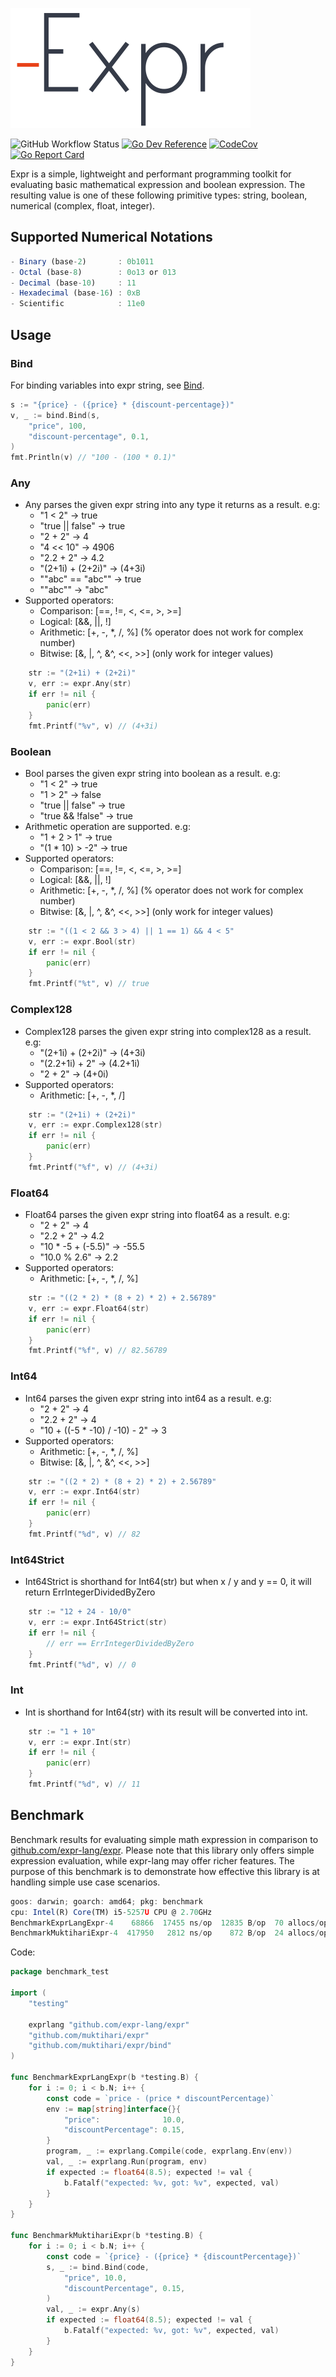 ![expr](./icon.svg)

![GitHub Workflow Status](https://github.com/muktihari/expr/workflows/CI/badge.svg)
[![Go Dev Reference](https://img.shields.io/badge/go.dev-reference-007d9c?logo=go&logoColor=white&style=flat-square)](https://pkg.go.dev/github.com/muktihari/expr)
[![CodeCov](https://codecov.io/gh/muktihari/expr/branch/master/graph/badge.svg)](https://codecov.io/gh/muktihari/expr)
[![Go Report Card](https://goreportcard.com/badge/github.com/muktihari/expr)](https://goreportcard.com/report/github.com/muktihari/expr)

Expr is a simple, lightweight and performant programming toolkit for evaluating basic mathematical expression and boolean expression. The resulting value is one of these following primitive types: string, boolean, numerical (complex, float, integer).

## Supported Numerical Notations

```js
- Binary (base-2)       : 0b1011
- Octal (base-8)        : 0o13 or 013
- Decimal (base-10)     : 11
- Hexadecimal (base-16) : 0xB
- Scientific            : 11e0
```

## Usage

### Bind

For binding variables into expr string, see [Bind](./bind/README.md).

```go
s := "{price} - ({price} * {discount-percentage})"
v, _ := bind.Bind(s,
    "price", 100,
    "discount-percentage", 0.1,
)
fmt.Println(v) // "100 - (100 * 0.1)"
```

### Any

- Any parses the given expr string into any type it returns as a result. e.g:
  - "1 < 2" -> true
  - "true || false" -> true
  - "2 + 2" -> 4
  - "4 << 10" -> 4906
  - "2.2 + 2" -> 4.2
  - "(2+1i) + (2+2i)" -> (4+3i)
  - ""abc" == "abc"" -> true
  - ""abc"" -> "abc"
- Supported operators:
  - Comparison: [==, !=, <, <=, >, >=]
  - Logical: [&&, ||, !]
  - Arithmetic: [+, -, *, /, %] (% operator does not work for complex number)
  - Bitwise: [&, |, ^, &^, <<, >>] (only work for integer values)

```go
    str := "(2+1i) + (2+2i)"
    v, err := expr.Any(str)
    if err != nil {
        panic(err)
    }
    fmt.Printf("%v", v) // (4+3i)
```

### Boolean

- Bool parses the given expr string into boolean as a result. e.g:
  - "1 < 2" -> true
  - "1 > 2" -> false
  - "true || false" -> true
  - "true && !false" -> true
- Arithmetic operation are supported. e.g:
  - "1 + 2 > 1" -> true
  - "(1 \* 10) > -2" -> true
- Supported operators:
  - Comparison: [==, !=, <, <=, >, >=]
  - Logical: [&&, ||, !]
  - Arithmetic: [+, -, *, /, %] (% operator does not work for complex number)
  - Bitwise: [&, |, ^, &^, <<, >>] (only work for integer values)

```go
    str := "((1 < 2 && 3 > 4) || 1 == 1) && 4 < 5"
    v, err := expr.Bool(str)
    if err != nil {
        panic(err)
    }
    fmt.Printf("%t", v) // true
```

### Complex128

- Complex128 parses the given expr string into complex128 as a result. e.g:
  - "(2+1i) + (2+2i)" -> (4+3i)
  - "(2.2+1i) + 2" -> (4.2+1i)
  - "2 + 2" -> (4+0i)
- Supported operators:
  - Arithmetic: [+, -, *, /]

```go
    str := "(2+1i) + (2+2i)"
    v, err := expr.Complex128(str)
    if err != nil {
        panic(err)
    }
    fmt.Printf("%f", v) // (4+3i)
```

### Float64

- Float64 parses the given expr string into float64 as a result. e.g:
  - "2 + 2" -> 4
  - "2.2 + 2" -> 4.2
  - "10 \* -5 + (-5.5)" -> -55.5
  - "10.0 % 2.6" -> 2.2
- Supported operators:
  - Arithmetic: [+, -, *, /, %]

```go
    str := "((2 * 2) * (8 + 2) * 2) + 2.56789"
    v, err := expr.Float64(str)
    if err != nil {
        panic(err)
    }
    fmt.Printf("%f", v) // 82.56789
```

### Int64

- Int64 parses the given expr string into int64 as a result. e.g:
  - "2 + 2" -> 4
  - "2.2 + 2" -> 4
  - "10 + ((-5 \* -10) / -10) - 2" -> 3
- Supported operators:
  - Arithmetic: [+, -, *, /, %]
  - Bitwise: [&, |, ^, &^, <<, >>]

```go
    str := "((2 * 2) * (8 + 2) * 2) + 2.56789"
    v, err := expr.Int64(str)
    if err != nil {
        panic(err)
    }
    fmt.Printf("%d", v) // 82
```

### Int64Strict

- Int64Strict is shorthand for Int64(str) but when x / y and y == 0, it will return ErrIntegerDividedByZero

```go
    str := "12 + 24 - 10/0"
    v, err := expr.Int64Strict(str)
    if err != nil {
        // err == ErrIntegerDividedByZero
    }
    fmt.Printf("%d", v) // 0
```

### Int

- Int is shorthand for Int64(str) with its result will be converted into int.

```go
    str := "1 + 10"
    v, err := expr.Int(str)
    if err != nil {
        panic(err)
    }
    fmt.Printf("%d", v) // 11
```

## Benchmark

Benchmark results for evaluating simple math expression in comparison to [github.com/expr-lang/expr](github.com/expr-lang/expr). Please note that this library only offers simple expression evaluation, while expr-lang may offer richer features. The purpose of this benchmark is to demonstrate how effective this library is at handling simple use case scenarios.

```js
goos: darwin; goarch: amd64; pkg: benchmark
cpu: Intel(R) Core(TM) i5-5257U CPU @ 2.70GHz
BenchmarkExprLangExpr-4    68866  17455 ns/op  12835 B/op  70 allocs/op
BenchmarkMuktihariExpr-4  417950   2812 ns/op    872 B/op  24 allocs/op
```

Code:

```go
package benchmark_test

import (
	"testing"

	exprlang "github.com/expr-lang/expr"
	"github.com/muktihari/expr"
	"github.com/muktihari/expr/bind"
)

func BenchmarkExprLangExpr(b *testing.B) {
	for i := 0; i < b.N; i++ {
        const code = `price - (price * discountPercentage)`
		env := map[string]interface{}{
			"price":              10.0,
			"discountPercentage": 0.15,
		}
		program, _ := exprlang.Compile(code, exprlang.Env(env))
		val, _ := exprlang.Run(program, env)
		if expected := float64(8.5); expected != val {
			b.Fatalf("expected: %v, got: %v", expected, val)
		}
	}
}

func BenchmarkMuktihariExpr(b *testing.B) {
	for i := 0; i < b.N; i++ {
		const code = `{price} - ({price} * {discountPercentage})`
		s, _ := bind.Bind(code,
			"price", 10.0,
			"discountPercentage", 0.15,
		)
		val, _ := expr.Any(s)
		if expected := float64(8.5); expected != val {
			b.Fatalf("expected: %v, got: %v", expected, val)
		}
	}
}
```

